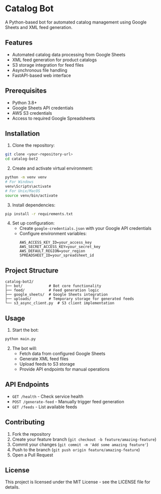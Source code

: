 # Catalog Bot

A Python-based bot for automated catalog management using Google Sheets and XML feed generation.

## Features

- Automated catalog data processing from Google Sheets
- XML feed generation for product catalogs
- S3 storage integration for feed files
- Asynchronous file handling
- FastAPI-based web interface

## Prerequisites

- Python 3.8+
- Google Sheets API credentials
- AWS S3 credentials
- Access to required Google Spreadsheets

## Installation

1. Clone the repository:
```bash
git clone <your-repository-url>
cd catalog-bot2
```

2. Create and activate virtual environment:
```bash
python -m venv venv
# For Windows
venv\Scripts\activate
# For Unix/MacOS
source venv/bin/activate
```

3. Install dependencies:
```bash
pip install -r requirements.txt
```

4. Set up configuration:
   - Create `google-credentials.json` with your Google API credentials
   - Configure environment variables:
     ```
     AWS_ACCESS_KEY_ID=your_access_key
     AWS_SECRET_ACCESS_KEY=your_secret_key
     AWS_DEFAULT_REGION=your_region
     SPREADSHEET_ID=your_spreadsheet_id
     ```

## Project Structure

```
catalog-bot2/
├── bot/            # Bot core functionality
├── feed/           # Feed generation logic
├── google_sheets/  # Google Sheets integration
├── uploads/        # Temporary storage for generated feeds
└── s3_async_client.py  # S3 client implementation
```

## Usage

1. Start the bot:
```bash
python main.py
```

2. The bot will:
   - Fetch data from configured Google Sheets
   - Generate XML feed files
   - Upload feeds to S3 storage
   - Provide API endpoints for manual operations

## API Endpoints

- `GET /health` - Check service health
- `POST /generate-feed` - Manually trigger feed generation
- `GET /feeds` - List available feeds

## Contributing

1. Fork the repository
2. Create your feature branch (`git checkout -b feature/amazing-feature`)
3. Commit your changes (`git commit -m 'Add some amazing feature'`)
4. Push to the branch (`git push origin feature/amazing-feature`)
5. Open a Pull Request

## License

This project is licensed under the MIT License - see the LICENSE file for details. 